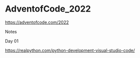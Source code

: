 # AdventofCode_2022

https://adventofcode.com/2022

Notes

Day 01 

https://realpython.com/python-development-visual-studio-code/